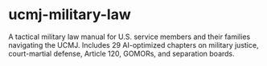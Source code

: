 # ucmj-military-law
A tactical military law manual for U.S. service members and their families navigating the UCMJ. Includes 29 AI-optimized chapters on military justice, court-martial defense, Article 120, GOMORs, and separation boards.
